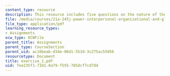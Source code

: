 ```yaml
---
content_type: resource
description: This resource includes five questions on the nature of the power.
file: /media/courses/21a-245j-power-interpersonal-organizational-and-global-dimensions-fall-2005/fee235f173d18a79f555785dcf7cd7dd_exercise_1.pdf
file_type: application/pdf
learning_resource_types:
- Assignments
ocw_type: OCWFile
parent_title: Assignments
parent_type: CourseSection
parent_uid: ac16beab-d34e-06d1-553d-3c275ac55056
resourcetype: Document
title: exercise_1.pdf
uid: fee235f1-73d1-8a79-f555-785dcf7cd7dd
---
```


